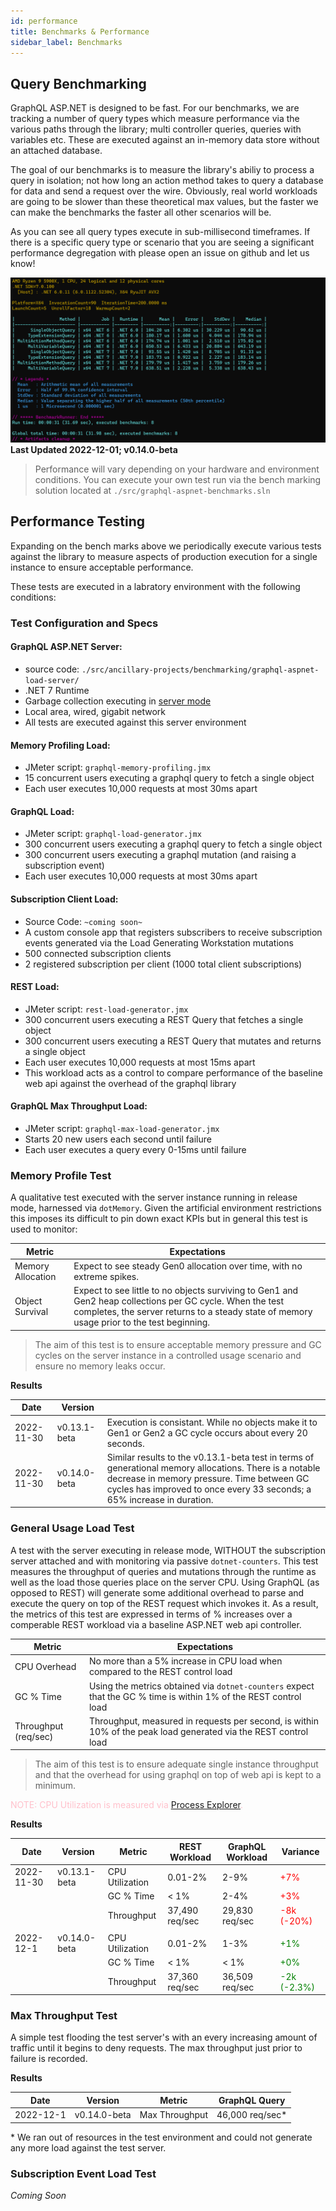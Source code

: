 ```yaml
---
id: performance
title: Benchmarks & Performance
sidebar_label: Benchmarks
---
```


## Query Benchmarking
GraphQL ASP.NET is designed to be fast. For our benchmarks, we are tracking a number of query types which measure performance via the various paths through the library; multi controller queries, queries with variables etc. These are executed against an in-memory data store without an attached database. 

The goal of our benchmarks is to measure the library's abiliy to process a query in isolation; not how long an action method takes to query a database for data and send a request over the wire. Obviously, real world workloads are going to be slower than these theoretical max values, but the faster we can make the benchmarks the faster all other scenarios will be.

As you can see all query types execute in sub-millisecond timeframes. If there is a specific query type or scenario that you are seeing a significant performance degregation with please open an issue on github and let us know! 

![benchmarks](../assets/benchmarks.png)
**Last Updated 2022-12-01; v0.14.0-beta**

> Performance will vary depending on your hardware and environment conditions. You can execute your own test run via the bench marking solution located at `./src/graphql-aspnet-benchmarks.sln` 

## Performance Testing

Expanding on the bench marks above we periodically execute various tests against the library to measure aspects of production execution for a single instance to ensure acceptable performance. 

These tests are executed in a labratory environment with the following conditions:

### Test Configuration and Specs
#### GraphQL ASP.NET Server:

* source code: `./src/ancillary-projects/benchmarking/graphql-aspnet-load-server/`
* .NET 7 Runtime
* Garbage collection executing in [server mode](https://learn.microsoft.com/en-us/dotnet/core/runtime-config/garbage-collector#workstation-vs-server)
* Local area, wired, gigabit network
* All tests are executed against this server environment

####  Memory Profiling Load:

* JMeter script: `graphql-memory-profiling.jmx`
* 15 concurrent users executing a graphql query to fetch a single object
* Each user executes 10,000 requests at most 30ms apart

#### GraphQL Load:

* JMeter script: `graphql-load-generator.jmx`
* 300 concurrent users executing a graphql query to fetch a single object
* 300 concurrent users executing a graphql mutation (and raising a subscription event)
* Each user executes 10,000 requests at most 30ms apart

#### Subscription Client Load:

* Source Code: `~coming soon~`
* A custom console app that registers subscribers to receive subscription events generated via the Load Generating Workstation mutations
* 500 connected subscription clients
* 2 registered subscription per client (1000 total client subscriptions)

#### REST Load:

* JMeter script: `rest-load-generator.jmx`
* 300 concurrent users executing a REST Query that fetches a single object
* 300 concurrent users executing a REST Query that mutates and returns a single object
* Each user executes 10,000 requests at most 15ms apart
* This workload acts as a control to compare performance of the baseline web api against the overhead of the graphql library

#### GraphQL Max Throughput Load:

* JMeter script: `graphql-max-load-generator.jmx`
* Starts 20 new users each second until failure
* Each user executes a query every 0-15ms until failure


### Memory Profile Test

A qualitative test executed with the server instance running in release mode, harnessed via `dotMemory`. Given the artificial environment restrictions this imposes its difficult to pin down exact KPIs but in general this test is used to monitor:

|Metric           |Expectations|
|-----------------|-------------|
|Memory Allocation| Expect to see steady Gen0 allocation over time, with no extreme spikes. |
|Object Survival  | Expect to see little to no objects surviving to Gen1 and Gen2 heap collections per GC cycle. When the test completes, the server returns to a steady state of memory usage prior to the test beginning.|

> The aim of this test is to ensure acceptable memory pressure and GC cycles on the server instance in a controlled usage scenario and ensure no memory leaks occur. 

**Results**

| Date        | Version         |         | 
|-------------|-----------------|---------|
|2022-11-30   |v0.13.1-beta     | Execution is consistant. While no objects make it to Gen1 or Gen2 a GC cycle occurs about every 20 seconds.|
|2022-11-30   |v0.14.0-beta  | Similar results to the v0.13.1-beta test in terms of generational memory allocations. There is a notable decrease in memory pressure. Time between GC cycles has improved to once every 33 seconds; a 65% increase in duration. |



### General Usage Load Test

A test with the server executing in release mode, WITHOUT the subscription server attached and with monitoring via passive `dotnet-counters`. This test measures the throughput of queries and mutations through the runtime as well as the load those queries place on the server CPU. Using GraphQL (as opposed to REST) will generate some additional overhead to parse and execute the query on top of the REST request which invokes it. As a result, the metrics of this test are expressed in terms of % increases over a comperable REST workload via a baseline ASP.NET web api controller. 




|Metric                    |Expectations|
|--------------------------|-------------|
|CPU Overhead              |No more than a 5% increase in CPU load when compared to the REST control load |
|GC % Time                 |Using the metrics obtained via `dotnet-counters` expect that the GC % time is within 1% of the REST control load |
|Throughput (req/sec)      |Throughput, measured in requests per second, is within 10% of the peak load generated via the REST control load |

> The aim of this test is to ensure adequate single instance throughput and that the overhead for using graphql on top of web api is kept to a minimum.

<span style="color:pink;">NOTE: CPU Utilization is measured via [Process Explorer](https://learn.microsoft.com/en-us/sysinternals/downloads/process-explorer).</span>

**Results**

| Date      |  Version    |  Metric          | REST Workload   |   GraphQL Workload | Variance |
|-----------|-------------|------------------|-----------------|--------------------|----------|
|2022-11-30 |v0.13.1-beta | CPU Utilization  | 0.01-2%         |  2-9%              | <span style="color:red;"> +7% </span>          |
|           |             | GC % Time        | < 1%            |  2-4%              | <span style="color:red;">+3% </span>           |
|           |             | Throughput       | 37,490 req/sec  |  29,830 req/sec    | <span style="color:red;">-8k (-20%) </span>    |
|           |             |                  |                 |                    |          |
|2022-12-1  |v0.14.0-beta | CPU Utilization  |0.01-2%          |  1-3%              | <span style="color:green;"> +1% </span>        |
|           |             | GC % Time        |  < 1%           |  < 1%              | <span style="color:green;">+0% </span>         |
|           |             | Throughput       | 37,360 req/sec  |  36,509 req/sec    | <span style="color:green;">-2k (-2.3%)</span>  |



### Max Throughput Test

A simple test flooding the test server's with an every increasing amount of traffic until it begins to deny requests. The max throughput just prior to failure is recorded.

**Results**

| Date      |  Version    |  Metric          |GraphQL Query  | 
|-----------|-------------|------------------|-----------------|
|2022-12-1  |v0.14.0-beta | Max Throughput   |46,000 req/sec*     |

\* We ran out of resources in the test environment and could not generate any more load against the test server. 



### Subscription Event Load Test

_Coming Soon_
